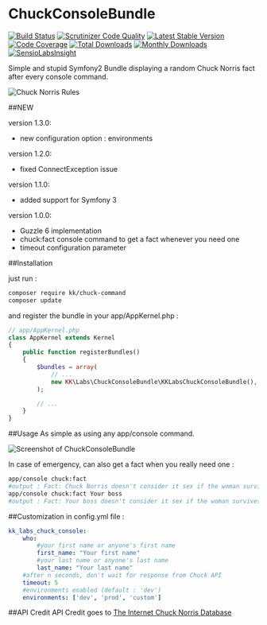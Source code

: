 # ChuckConsoleBundle

[![Build Status](https://travis-ci.org/KodingKittens/ChuckConsoleBundle.svg)](https://travis-ci.org/KodingKittens/ChuckConsoleBundle)
[![Scrutinizer Code Quality](https://scrutinizer-ci.com/g/KodingKittens/ChuckConsoleBundle/badges/quality-score.png?b=master)](https://scrutinizer-ci.com/g/KodingKittens/ChuckConsoleBundle/?branch=master)
[![Latest Stable Version](https://poser.pugx.org/kk/chuck-command/v/stable)](https://packagist.org/packages/kk/chuck-command) 
[![Code Coverage](https://scrutinizer-ci.com/g/KodingKittens/ChuckConsoleBundle/badges/coverage.png?b=master)](https://scrutinizer-ci.com/g/KodingKittens/ChuckConsoleBundle/?branch=master)
[![Total Downloads](https://poser.pugx.org/kk/chuck-command/downloads)](https://packagist.org/packages/kk/chuck-command) 
[![Monthly Downloads](https://poser.pugx.org/kk/chuck-command/d/monthly)](https://packagist.org/packages/kk/chuck-command)
[![SensioLabsInsight](https://insight.sensiolabs.com/projects/0f9a6eb3-4979-4768-bf41-3e5389c3a60d/mini.png)](https://insight.sensiolabs.com/projects/0f9a6eb3-4979-4768-bf41-3e5389c3a60d)

Simple and stupid Symfony2 Bundle displaying a random Chuck Norris fact after every console command.

<img src="http://4.bp.blogspot.com/-3frZS2Q5h94/VQg-0h2ALBI/AAAAAAAAEfc/i6vyhIUH_mo/s1600/chuck-norris.jpg" alt="Chuck Norris Rules" border="0">

##NEW

version 1.3.0:

* new configuration option : environments

version 1.2.0:

* fixed ConnectException issue

version 1.1.0:

* added support for Symfony 3

version 1.0.0:

* Guzzle 6 implementation
* chuck:fact console command to get a fact whenever you need one
* timeout configuration parameter

##Installation

just run :

```bash
composer require kk/chuck-command
composer update
```

and register the bundle in your app/AppKernel.php :

```php
// app/AppKernel.php
class AppKernel extends Kernel
{
    public function registerBundles()
    {
        $bundles = array(
            // ...
            new KK\Labs\ChuckConsoleBundle\KKLabsChuckConsoleBundle(),
        );

        // ...
    }
}
```

##Usage
As simple as using any app/console command.

![Screenshot of ChuckConsoleBundle](https://pbs.twimg.com/media/CC-t99KWAAEH5Gy.png:large)

In case of emergency, can also get a fact when you really need one :

```bash
app/console chuck:fact
#output : Fact: Chuck Norris doesn't consider it sex if the woman survives.
app/console chuck:fact Your boss
#output : Fact: Your boss doesn't consider it sex if the woman survives.
```

##Customization in config.yml file :
```yml
kk_labs_chuck_console:
    who:
        #your first name or anyone's first name
        first_name: "Your first name"
        #your last name or anyone's last name
        last_name: "Your last name"
    #after n seconds, don't wait for response from Chuck API
    timeout: 5
    #environments enabled (default : 'dev')
    environments: ['dev', 'prod', 'custom']
```

##API Credit
API Credit goes to [The Internet Chuck Norris Database](http://www.icndb.com/api/)
